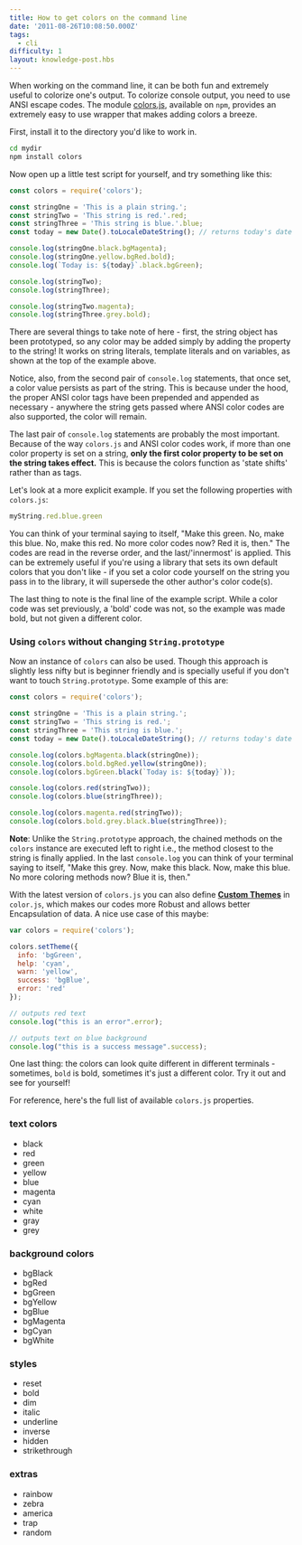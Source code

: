 ```yaml
---
title: How to get colors on the command line
date: '2011-08-26T10:08:50.000Z'
tags:
  - cli
difficulty: 1
layout: knowledge-post.hbs
---
```


When working on the command line, it can be both fun and extremely useful to colorize one's output. To colorize console output, you need to use ANSI escape codes. The module [colors.js](https://www.npmjs.com/package/colors), available on `npm`, provides an extremely easy to use wrapper that makes adding colors a breeze.

First, install it to the directory you'd like to work in.

```bash
cd mydir
npm install colors
```

Now open up a little test script for yourself, and try something like this:

```js
const colors = require('colors');

const stringOne = 'This is a plain string.';
const stringTwo = 'This string is red.'.red;
const stringThree = 'This string is blue.'.blue;
const today = new Date().toLocaleDateString(); // returns today's date in mm/dd/yyyy format

console.log(stringOne.black.bgMagenta);
console.log(stringOne.yellow.bgRed.bold);
console.log(`Today is: ${today}`.black.bgGreen);

console.log(stringTwo);
console.log(stringThree);

console.log(stringTwo.magenta);
console.log(stringThree.grey.bold);
```

There are several things to take note of here - first, the string object has been prototyped, so any color may be added simply by adding the property to the string! It works on string literals, template literals and on variables, as shown at the top of the example above.

Notice, also, from the second pair of `console.log` statements, that once set, a color value persists as part of the string. This is because under the hood, the proper ANSI color tags have been prepended and appended as necessary - anywhere the string gets passed where ANSI color codes are also supported, the color will remain.

The last pair of `console.log` statements are probably the most important. Because of the way `colors.js` and ANSI color codes work, if more than one color property is set on a string, **only the first color property to be set on the string takes effect.** This is because the colors function as 'state shifts' rather than as tags.

Let's look at a more explicit example. If you set the following properties with `colors.js`:

```js
myString.red.blue.green
```

You can think of your terminal saying to itself, "Make this green. No, make this blue. No, make this red. No more color codes now? Red it is, then." The codes are read in the reverse order, and the last/'innermost' is applied. This can be extremely useful if you're using a library that sets its own default colors that you don't like - if you set a color code yourself on the string you pass in to the library, it will supersede the other author's color code(s).

The last thing to note is the final line of the example script. While a color code was set previously, a 'bold' code was not, so the example was made bold, but not given a different color.

### Using `colors` without changing `String.prototype`
Now an instance of `colors` can also be used. Though this approach is slightly less nifty but is beginner friendly and is specially useful if you don't want to touch `String.prototype`. Some example of this are:

```js
const colors = require('colors');

const stringOne = 'This is a plain string.';
const stringTwo = 'This string is red.';
const stringThree = 'This string is blue.';
const today = new Date().toLocaleDateString(); // returns today's date in mm/dd/yyyy format

console.log(colors.bgMagenta.black(stringOne));
console.log(colors.bold.bgRed.yellow(stringOne));
console.log(colors.bgGreen.black(`Today is: ${today}`));

console.log(colors.red(stringTwo));
console.log(colors.blue(stringThree));

console.log(colors.magenta.red(stringTwo));
console.log(colors.bold.grey.black.blue(stringThree));
```

**Note**: Unlike the `String.prototype` approach, the chained methods on the `colors` instance are executed left to right i.e., the method closest to the string is finally applied. In the last `console.log` you can think of your terminal saying to itself, "Make this grey. Now, make this black. Now, make this blue. No more coloring methods now? Blue it is, then."

With the latest version of `colors.js` you can also define **[Custom Themes](https://www.npmjs.com/package/colors#custom-themes)** in `color.js`, which makes our codes more Robust and allows better Encapsulation of data. A nice use case of this maybe:

```js
var colors = require('colors');

colors.setTheme({
  info: 'bgGreen',
  help: 'cyan',
  warn: 'yellow',
  success: 'bgBlue',
  error: 'red'
});

// outputs red text
console.log("this is an error".error);

// outputs text on blue background
console.log("this is a success message".success);
```

One last thing: the colors can look quite different in different terminals - sometimes, `bold` is bold, sometimes it's just a different color. Try it out and see for yourself!

For reference, here's the full list of available `colors.js` properties.

### text colors

* black
* red
* green
* yellow
* blue
* magenta
* cyan
* white
* gray
* grey

### background colors

* bgBlack
* bgRed
* bgGreen
* bgYellow
* bgBlue
* bgMagenta
* bgCyan
* bgWhite

### styles

* reset
* bold
* dim
* italic
* underline
* inverse
* hidden
* strikethrough

### extras

* rainbow
* zebra
* america
* trap
* random
